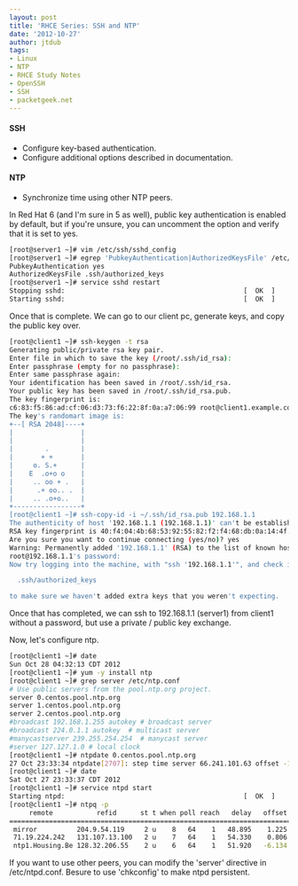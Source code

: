 ```yaml
---
layout: post
title: 'RHCE Series: SSH and NTP'
date: '2012-10-27'
author: jtdub
tags:
- Linux
- NTP
- RHCE Study Notes
- OpenSSH
- SSH
- packetgeek.net
---
```


#### SSH
* Configure key-based authentication.
* Configure additional options described in documentation.

#### NTP
* Synchronize time using other NTP peers.

In Red Hat 6 (and I'm sure in 5 as well), public key authentication is enabled by default, but if you're unsure, you can uncomment the option and verify that it is set to yes.

```bash
[root@server1 ~]# vim /etc/ssh/sshd_config 
[root@server1 ~]# egrep 'PubkeyAuthentication|AuthorizedKeysFile' /etc/ssh/sshd_config 
PubkeyAuthentication yes
AuthorizedKeysFile .ssh/authorized_keys
[root@server1 ~]# service sshd restart
Stopping sshd:                                             [  OK  ]
Starting sshd:                                             [  OK  ]
```

Once that is complete. We can go to our client pc, generate keys, and copy the public key over.

```bash
[root@client1 ~]# ssh-keygen -t rsa
Generating public/private rsa key pair.
Enter file in which to save the key (/root/.ssh/id_rsa): 
Enter passphrase (empty for no passphrase): 
Enter same passphrase again: 
Your identification has been saved in /root/.ssh/id_rsa.
Your public key has been saved in /root/.ssh/id_rsa.pub.
The key fingerprint is:
c6:83:f5:86:ad:cf:06:d3:73:f6:22:8f:0a:a7:06:99 root@client1.example.com
The key's randomart image is:
+--[ RSA 2048]----+
|                 |
|                 |
|        .        |
|       + +       |
|     o. S.+      |
|    E  .o+o o    |
|     .. oo + .   |
|      .+ oo.. .  |
|     .. .o+o..   |
+-----------------+
[root@client1 ~]# ssh-copy-id -i ~/.ssh/id_rsa.pub 192.168.1.1
The authenticity of host '192.168.1.1 (192.168.1.1)' can't be established.
RSA key fingerprint is 40:f4:04:4b:68:53:92:55:82:f2:f4:68:db:0a:14:4f.
Are you sure you want to continue connecting (yes/no)? yes
Warning: Permanently added '192.168.1.1' (RSA) to the list of known hosts.
root@192.168.1.1's password: 
Now try logging into the machine, with "ssh '192.168.1.1'", and check in:

  .ssh/authorized_keys

to make sure we haven't added extra keys that you weren't expecting.
```

Once that has completed, we can ssh to 192.168.1.1 (server1) from client1 without a password, but use a private / public key exchange.

Now, let's configure ntp.

```bash
[root@client1 ~]# date
Sun Oct 28 04:32:13 CDT 2012
[root@client1 ~]# yum -y install ntp
[root@client1 ~]# grep server /etc/ntp.conf 
# Use public servers from the pool.ntp.org project.
server 0.centos.pool.ntp.org
server 1.centos.pool.ntp.org
server 2.centos.pool.ntp.org
#broadcast 192.168.1.255 autokey # broadcast server
#broadcast 224.0.1.1 autokey  # multicast server
#manycastserver 239.255.254.254  # manycast server
#server 127.127.1.0 # local clock
[root@client1 ~]# ntpdate 0.centos.pool.ntp.org
27 Oct 23:33:34 ntpdate[2707]: step time server 66.241.101.63 offset -17998.779036 sec
[root@client1 ~]# date
Sat Oct 27 23:33:37 CDT 2012
[root@client1 ~]# service ntpd start
Starting ntpd:                                             [  OK  ]
[root@client1 ~]# ntpq -p
     remote           refid      st t when poll reach   delay   offset  jitter
==============================================================================
 mirror          204.9.54.119     2 u    8   64    1   48.895    1.225   0.000
 71.19.224.242   131.107.13.100   2 u    7   64    1   54.330    0.806   0.000
 ntp1.Housing.Be 128.32.206.55    2 u    6   64    1   51.920   -6.134   0.000
```

If you want to use other peers, you can modify the 'server' directive in /etc/ntpd.conf. Besure to use 'chkconfig' to make ntpd persistent.
